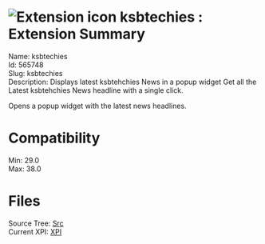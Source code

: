 # ![Extension icon](https://addons.thunderbird.net/user-media/addon_icons/565/565748-64.png?modified=1418595632) ksbtechies : Extension Summary

Name: ksbtechies  
Id: 565748  
Slug: ksbtechies  
Description: Displays latest ksbtehchies News in a popup widget
Get all the Latest ksbtehchies News headline with a single click.

Opens a popup widget  with the latest news headlines.
  

# Compatibility
Min: 29.0  
Max: 38.0  

# Files

Source Tree: [Src](C:/Dev/Thunderbird/ThunderKdB/xall/xOther/565748-ksbtechies/src)  
Current XPI: [XPI](C:/Dev/Thunderbird/ThunderKdB/xall/xOther/565748-ksbtechies/xpi)  



